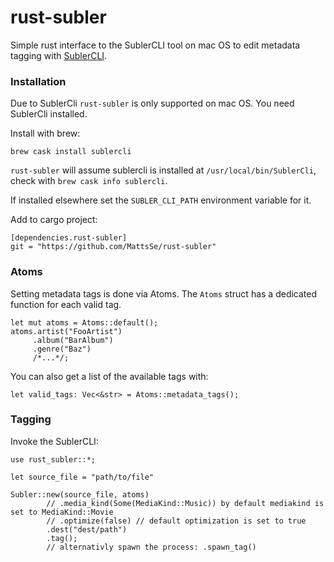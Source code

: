 # rust-subler

Simple rust interface to the SublerCLI tool on mac OS to edit metadata
tagging with [SublerCLI](https://bitbucket.org/galad87/sublercli).

### Installation
Due to SublerCli `rust-subler` is only supported on mac OS.
You need SublerCli installed.

Install with brew:
```
brew cask install sublercli
``` 
`rust-subler` will assume sublercli is installed at `/usr/local/bin/SublerCli`, check with `brew cask info sublercli`.

If installed elsewhere set the `SUBLER_CLI_PATH` environment variable for it.

Add to cargo project:

```
[dependencies.rust-subler]
git = "https://github.com/MattsSe/rust-subler"
``` 


### Atoms
Setting metadata tags is done via Atoms. The `Atoms` struct has a dedicated function for each valid tag.

```
let mut atoms = Atoms::default();
atoms.artist("FooArtist")
     .album("BarAlbum")
     .genre("Baz")
     /*...*/;
```
You can also get a list of the available tags with:
```
let valid_tags: Vec<&str> = Atoms::metadata_tags();
```

### Tagging
Invoke the SublerCLI:
```
use rust_subler::*;

let source_file = "path/to/file"

Subler::new(source_file, atoms)
        // .media_kind(Some(MediaKind::Music)) by default mediakind is set to MediaKind::Movie
        // .optimize(false) // default optimization is set to true
        .dest("dest/path")
        .tag();
        // alternativly spawn the process: .spawn_tag()

```


